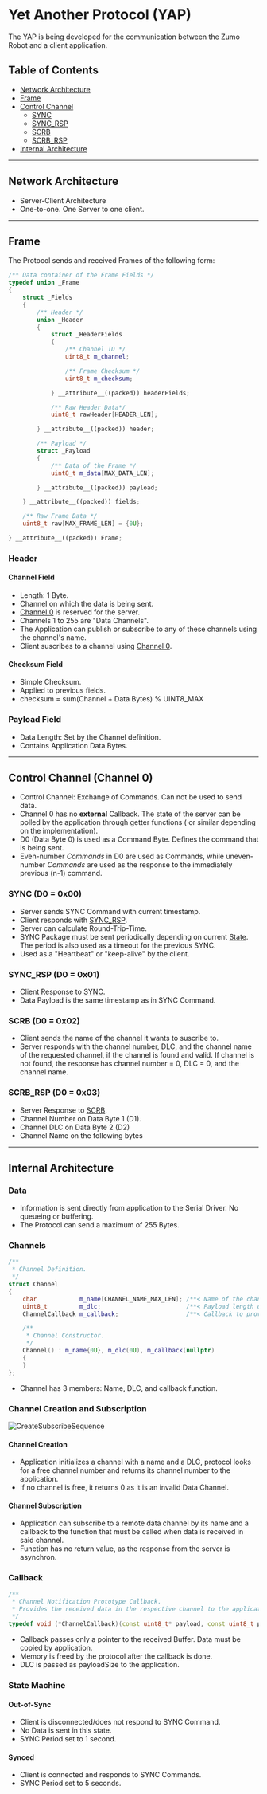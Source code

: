 # Yet Another Protocol (YAP)

The YAP is being developed for the communication between the Zumo Robot and a client application.

## Table of Contents

- [Network Architecture](#network-architecture)
- [Frame](#frame)
- [Control Channel](#control-channel-channel-0)
  - [SYNC](#sync-d0--0x00)
  - [SYNC_RSP](#sync_rsp-d0--0x01)
  - [SCRB](#scrb-d0--0x02)
  - [SCRB_RSP](#scrb_rsp-d0--0x03)
- [Internal Architecture](#internal-architecture)

---

## Network Architecture

- Server-Client Architecture
- One-to-one. One Server to one client.

---

## Frame

The Protocol sends and received Frames of the following form:

```cpp
/** Data container of the Frame Fields */
typedef union _Frame
{
    struct _Fields
    {
        /** Header */
        union _Header
        {
            struct _HeaderFields
            {
                /** Channel ID */
                uint8_t m_channel;

                /** Frame Checksum */
                uint8_t m_checksum;

            } __attribute__((packed)) headerFields;

            /** Raw Header Data*/
            uint8_t rawHeader[HEADER_LEN];

        } __attribute__((packed)) header;

        /** Payload */
        struct _Payload
        {
            /** Data of the Frame */
            uint8_t m_data[MAX_DATA_LEN];

        } __attribute__((packed)) payload;

    } __attribute__((packed)) fields;

    /** Raw Frame Data */
    uint8_t raw[MAX_FRAME_LEN] = {0U};

} __attribute__((packed)) Frame;
```

### Header

#### Channel Field

- Length: 1 Byte.
- Channel on which the data is being sent.
- [Channel 0](#control-channel-channel-0) is reserved for the server.
- Channels 1 to 255 are "Data Channels".
- The Application can publish or subscribe to any of these channels using the channel's name.
- Client suscribes to a channel using [Channel 0](#control-channel-channel-0).

#### Checksum Field

- Simple Checksum.
- Applied to previous fields.
- checksum = sum(Channel + Data Bytes) % UINT8_MAX

### Payload Field

- Data Length: Set by the Channel definition.
- Contains Application Data Bytes.

---

## Control Channel (Channel 0)

- Control Channel: Exchange of Commands. Can not be used to send data.
- Channel 0 has no **external** Callback. The state of the server can be polled by the application through getter functions ( or similar depending on the implementation).
- D0 (Data Byte 0) is used as a Command Byte. Defines the command that is being sent.
- Even-number *Commands* in D0 are used as Commands, while uneven-number *Commands* are used as the response to the immediately previous (n-1) command.

### SYNC (D0 = 0x00)

- Server sends SYNC Command with current timestamp.
- Client responds with [SYNC_RSP](#sync_rsp-d0--0x01).
- Server can calculate Round-Trip-Time.
- SYNC Package must be sent periodically depending on current [State](#state-machine). The period is also used as a timeout for the previous SYNC.
- Used as a "Heartbeat" or "keep-alive" by the client.

### SYNC_RSP (D0 = 0x01)

- Client Response to [SYNC](#sync-d0--0x00).
- Data Payload is the same timestamp as in SYNC Command.

### SCRB (D0 = 0x02)

- Client sends the name of the channel it wants to suscribe to.
- Server responds with the channel number, DLC, and the channel name of the requested channel, if the channel is found and valid. If channel is not found, the response has channel number = 0, DLC = 0, and the channel name.

### SCRB_RSP (D0 = 0x03)

- Server Response to [SCRB](#scrb-d0--0x02).
- Channel Number on Data Byte 1 (D1).
- Channel DLC on Data Byte 2 (D2)
- Channel Name on the following bytes

---

## Internal Architecture

### Data

- Information is sent directly from application to the Serial Driver. No queueing or buffering.
- The Protocol can send a maximum of 255 Bytes.

### Channels

```cpp
/**
 * Channel Definition.
 */
struct Channel
{
    char            m_name[CHANNEL_NAME_MAX_LEN]; /**< Name of the channel. */
    uint8_t         m_dlc;                        /**< Payload length of channel */
    ChannelCallback m_callback;                   /**< Callback to provide received data to the application. */

    /**
     * Channel Constructor.
     */
    Channel() : m_name{0U}, m_dlc(0U), m_callback(nullptr)
    {
    }
};
```

- Channel has 3 members: Name, DLC, and callback function.

### Channel Creation and Subscription

![CreateSubscribeSequence](http://www.plantuml.com/plantuml/proxy?cache=no&src=https://raw.githubusercontent.com/BlueAndi/RadonUlzer/main/doc/YAP/SubscribeSequence.puml)

#### Channel Creation

- Application initializes a channel with a name and a DLC, protocol looks for a free channel number and returns its channel number to the application.
- If no channel is free, it returns 0 as it is an invalid Data Channel.

#### Channel Subscription

- Application can subscribe to a remote data channel by its name and a callback to the function that must be called when data is received in said channel.
- Function has no return value, as the response from the server is asynchron.

### Callback

```cpp
/**
 * Channel Notification Prototype Callback.
 * Provides the received data in the respective channel to the application.
 */
typedef void (*ChannelCallback)(const uint8_t* payload, const uint8_t payloadSize);
```

- Callback passes only a pointer to the received Buffer. Data must be copied by application.
- Memory is freed by the protocol after the callback is done.
- DLC is passed as payloadSize to the application.

### State Machine

#### Out-of-Sync

- Client is disconnected/does not respond to SYNC Command.
- No Data is sent in this state.
- SYNC Period set to 1 second.

#### Synced

- Client is connected and responds to SYNC Commands.
- SYNC Period set to 5 seconds.
